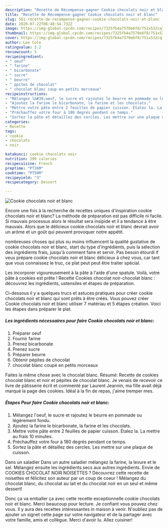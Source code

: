 ```yaml
---
description: "Recette de Récompense-gagner Cookie chocolats noir et blanc"
title: "Recette de Récompense-gagner Cookie chocolats noir et blanc"
slug: 561-recette-de-recompense-gagner-cookie-chocolats-noir-et-blanc
date: 2020-07-22T06:48:54.732Z
image: https://img-global.cpcdn.com/recipes/7325fb4a7570e6f8/751x532cq70/cookie-chocolats-noir-et-blanc-photo-principale-de-la-recette.jpg
thumbnail: https://img-global.cpcdn.com/recipes/7325fb4a7570e6f8/751x532cq70/cookie-chocolats-noir-et-blanc-photo-principale-de-la-recette.jpg
cover: https://img-global.cpcdn.com/recipes/7325fb4a7570e6f8/751x532cq70/cookie-chocolats-noir-et-blanc-photo-principale-de-la-recette.jpg
author: Lee Cole
ratingvalue: 3.2
reviewcount: 5
recipeingredient:
- " oeuf"
- " farine"
- " bicarbonate"
- " sucre"
- " beurre"
- " ppites de chocolat"
- " chocolat blanc coup en petits morceaux"
recipeinstructions:
- "Mélangez l&#39;oeuf, le sucre et rajoutez le beurre en pommade ou légèrement fondu."
- "Ajoutez la farine le bicarbonate, la farine et les chocolats."
- "Mettre votre pâte entre 2 feuilles de papier cuisson. Étalez la. La mettre au frais 10 minutes."
- "Préchauffez votre four à 180 degrés pendant ce temps."
- "Sortez la pâte et détaillez des cercles. Les mettre sur une plaque de cuisson."
categories:
- Recette
tags:
- cookie
- chocolats
- noir

katakunci: cookie chocolats noir 
nutrition: 299 calories
recipecuisine: French
preptime: "PT26M"
cooktime: "PT50M"
recipeyield: "3"
recipecategory: Dessert

---
```



![Cookie chocolats noir et blanc](https://img-global.cpcdn.com/recipes/7325fb4a7570e6f8/751x532cq70/cookie-chocolats-noir-et-blanc-photo-principale-de-la-recette.jpg)

Encore une fois à la recherche de recettes uniques d'inspiration cookie chocolats noir et blanc? La méthode de préparation est pas difficile ni facile. Si mauvais processus alors le résultat sera insipide et il a tendance à être mauvais. Alors que le délicieux cookie chocolats noir et blanc devrait avoir un arôme et un goût qui peuvent provoquer notre appétit.

nombreuses choses qui plus ou moins influencent la qualité gustative de cookie chocolats noir et blanc, start du type d'ingrédients, puis la sélection des ingrédients frais, jusqu'à comment faire et servir. Pas besoin étourdi if veux prépare cookie chocolats noir et blanc délicieux à chez vous, car tant que vous connaissez le truc, ce plat peut peut être traiter spécial.

Les incorporer vigoureusement à la pâte à l&#39;aide d&#39;une spatule. Voilà, votre pâte à cookies est prête ! Recette Cookies chocolat noir-chocolat blanc : découvrez les ingrédients, ustensiles et étapes de préparation.


Ci-dessous il y a quelques trucs et astuces pratiques pour créer cookie chocolats noir et blanc qui sont prêts à être créés. Vous pouvez créer Cookie chocolats noir et blanc utiliser 7 matériau et 5 étapes création. Voici les étapes dans préparer le plat.

<!--inarticleads1-->

##### Les ingrédients nécessaires pour faire Cookie chocolats noir et blanc:

1. Préparer  oeuf
1. Fournir  farine
1. Prenez  bicarbonate
1. Prenez  sucre
1. Préparer  beurre
1. Obtenir  pépites de chocolat
1.   chocolat blanc coupé en petits morceaux


Faites la même chose avec le chocolat blanc. Résumé: Recette de cookies chocolat blanc et noir et pépites de chocolat blanc. Je venais de recevoir ce livre de pâtisserie écrit et commenté par Laurent Jeannin, ma fille avait déjà marqué la page des cookies. Idéal à la fin de repas, j&#39;aime tremper mes. 

<!--inarticleads2-->

##### Étapes Pour faire Cookie chocolats noir et blanc:

1. Mélangez l&#39;oeuf, le sucre et rajoutez le beurre en pommade ou légèrement fondu.
1. Ajoutez la farine le bicarbonate, la farine et les chocolats.
1. Mettre votre pâte entre 2 feuilles de papier cuisson. Étalez la. La mettre au frais 10 minutes.
1. Préchauffez votre four à 180 degrés pendant ce temps.
1. Sortez la pâte et détaillez des cercles. Les mettre sur une plaque de cuisson.


Dans un saladier Dans un autre saladier mélangez la farine, la levure et le sel. Mélangez ensuite les ingrédients secs aux autres ingrédients. Envie de COOKIES CHOCOLAT NOIR NOISETTES ? Découvrez cette recette de noisettes et félicitez son auteur par un coup de coeur ! Mélangez du chocolat blanc, du chocolat au lait et du chocolat noir en un seul et même dessert! 


Donc ça va emballer ça avec cette recette exceptionnelle cookie chocolats noir et blanc. Merci beaucoup pour lecture. Je confiant vous pouvez chez vous. Il y aura des recettes  intéressantes in maison à venir. N'oubliez pas de ajouter un signet cette page sur votre navigateur et de la partager avec votre famille, amis et collègue. Merci d'avoir lu. Allez cuisiner!
